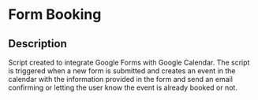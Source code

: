 # Form Booking

## Description
Script created to integrate Google Forms with Google Calendar. The script is triggered when a new form is submitted and creates an event in the calendar with the information provided in the form and send an email confirming or letting the user know the event is already booked or not.